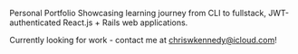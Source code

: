  Personal Portfolio
 Showcasing learning journey from CLI to fullstack, JWT-authenticated React.js + Rails web applications. 
 
 Currently looking for work - contact me at chriswkennedy@icloud.com! 
 
 
